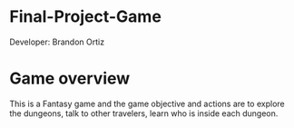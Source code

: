 # Final-Project-Game
Developer: Brandon Ortiz
# Game overview
This is a Fantasy game and the game objective and actions are to explore the dungeons, talk to other travelers, learn who is inside each dungeon.
